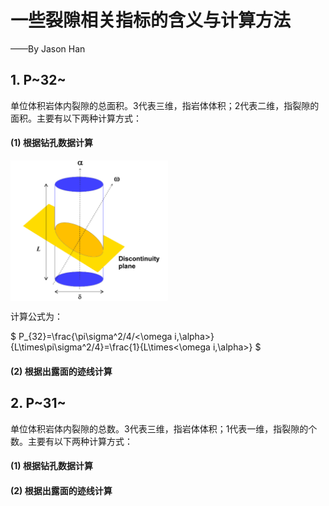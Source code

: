 一些裂隙相关指标的含义与计算方法
===
——By Jason Han
## 1. P~32~
   单位体积岩体内裂隙的总面积。3代表三维，指岩体体积；2代表二维，指裂隙的面积。主要有以下两种计算方式：
#### (1) 根据钻孔数据计算
<img src="images/钻孔中裂隙示意图.png" width="50%" height="40%" alt="钻孔中裂隙示意图.png" align=center>

计算公式为：

$
P_{32}=\frac{\pi\sigma^2/4/<\omega i,\alpha>}{L\times\pi\sigma^2/4}=\frac{1}{L\times<\omega i,\alpha>}
$

#### (2) 根据出露面的迹线计算

## 2. P~31~
单位体积岩体内裂隙的总数。3代表三维，指岩体体积；1代表一维，指裂隙的个数。主要有以下两种计算方式：
#### (1) 根据钻孔数据计算

#### (2) 根据出露面的迹线计算